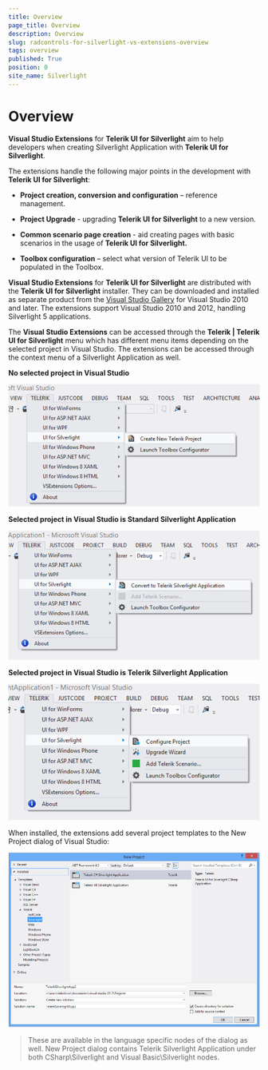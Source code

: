 ```yaml
---
title: Overview
page_title: Overview
description: Overview
slug: radcontrols-for-silverlight-vs-extensions-overview
tags: overview
published: True
position: 0
site_name: Silverlight
---
```


# Overview

__Visual Studio Extensions__ for __Telerik UI for Silverlight__ aim to help developers when creating Silverlight Application with __Telerik UI for Silverlight__.

The extensions handle the following major points in the development with __Telerik UI for Silverlight__:

* __Project creation, conversion and configuration__ – reference management.

* __Project Upgrade__ - upgrading __Telerik UI for Silverlight__ to a new version.

* __Common scenario page creation__ - aid creating pages with basic scenarios in the usage of __Telerik UI for Silverlight.__

* __Toolbox configuration__ – select what version of Telerik UI to be populated in the Toolbox.

__Visual Studio Extensions__ for __Telerik UI for Silverlight__ are distributed with the __Telerik UI for Silverlight__ installer. They can be downloaded and installed as separate product from the [Visual Studio Gallery](http://visualstudiogallery.msdn.microsoft.com/) for Visual Studio 2010 and later. The extensions support Visual Studio 2010 and 2012, handling Silverlight 5 applications. 

The __Visual Studio Extensions__ can be accessed through the __Telerik | Telerik UI for Silverlight__ menu which has different menu items depending on the selected project in Visual Studio. The extensions can be accessed through the context menu of a Silverlight Application as well.

__No selected project in Visual Studio__

![VSExtentions SL Overview Menu Create](images/VSExtentions_SL_OverviewMenuCreate.png)

__Selected project in Visual Studio is Standard Silverlight Application__

![VSExtentions SL Overview Menu Convert](images/VSExtentions_SL_OverviewMenuConvert.png)

__Selected project in Visual Studio is Telerik Silverlight Application__

![VSExtentions SL Overview Menu Configure](images/VSExtentions_SL_OverviewMenuConfigure.png)

When installed, the extensions add several project templates to the New Project dialog of Visual Studio:

![VSExtentions SL Overview Project Templates](images/VSExtentions_SL_OverviewProjectTemplates.png)

>These are available in the language specific nodes of the dialog as well. New Project dialog contains Telerik Silverlight Application under both CSharp\Silverlight and Visual Basic\Silverlight nodes.


